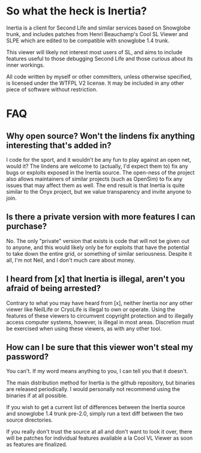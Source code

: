 So what the heck is Inertia?
============================

Inertia is a client for Second Life and similar services based on Snowglobe trunk, and includes patches from Henri Beauchamp's Cool SL Viewer and SLPE which are edited to be compatible with snowglobe 1.4 trunk.

This viewer will likely not interest most users of SL, and aims to include features useful to those debugging Second Life and those curious about its inner workings.

All code written by myself or other committers, unless otherwise specified, is licensed under the WTFPL V2 license. It may be included in any other piece of software without restriction.

FAQ
===

Why open source? Won't the lindens fix anything interesting that's added in?
----------------------------------------------------------------------------

I code for the sport, and it wouldn't be any fun to play against an open net, would it? The lindens are welcome to (actually, I'd expect them to) fix any bugs or exploits exposed in the Inertia source. The open-ness of the project also allows maintainers of similar projects (such as OpenSim) to fix any issues that may affect them as well. The end result is that Inertia is quite similar to the Onyx project, but we value transparency and invite anyone to join.


Is there a private version with more features I can purchase?
-------------------------------------------------------------

No. The only "private" version that exists is code that will not be given out to anyone, and this would likely only be for exploits that have the potential to take down the entire grid, or something of similar seriousness. Despite it all, I'm not Neil, and I don't much care about money.


I heard from [x] that Inertia is illegal, aren't you afraid of being arrested?
------------------------------------------------------------------------------

Contrary to what you may have heard from [x], neither Inertia nor any other viewer like NeilLife or CryoLife is illegal to own or operate. Using the features of these viewers to circumvent copyright protection and to illegally access computer systems, however, is illegal in most areas. Discretion must be exercised when using these viewers, as with any other tool.


How can I be sure that this viewer won't steal my password?
-----------------------------------------------------------

You can't. If my word means anything to you, I can tell you that it doesn't.

The main distribution method for Inertia is the github repository, but binaries are released periodically. I would personally not recommend using the binaries if at all possible.

If you wish to get a current list of differences between the Inertia source and snowglobe 1.4 trunk pre-2.0, simply run a text diff between the two source directories.

If you really don't trust the source at all and don't want to look it over, there will be patches for individual features available a la Cool VL Viewer as soon as features are finalized.
